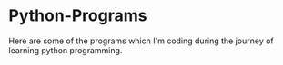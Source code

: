 # Python-Programs
Here are some of the programs which I'm coding during the journey of learning python programming.
